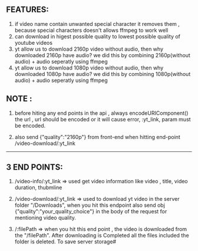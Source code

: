 

## FEATURES:
1. if video name contain unwanted special character it removes them , because special characters doesn't allows ffmpeg to work well 
2. can download in higest possible quality to lowest possible quality of youtube videos
3. yt allow us to download 2160p video without audio, then why downloaded 2160p have audio? we did this by combining 2160p(without audio) + audio seperatly using ffmpeg
4. yt allow us to download 1080p video without audio, then why downloaded 1080p have audio? we did this by combining 1080p(without audio) + audio seperatly using ffmpeg


## NOTE : 
1. before hiting any end points in the api , always encodeURIComponent() the url , url should be encoded or it will cause error, :yt_link, param must be encoded.

2. also send {"quality":"2160p"} from front-end when hitting end-point /video-download/:yt_link

---------------------------------------------------------------------------------------------------

## 3 END POINTS:
1. /video-info/:yt_link => used get video information like video , title, video duration, thubmline

2. /video-download/:yt_link => used to download yt video in the server folder "/Downloads",  when you hit this endpoint also send obj {"quality":"your_quality_choice"} in the body of the request for mentioning video quality.

3. /:filePath => when you hit this end point , the video is downloaded from the "/filePath". After downloading is Completed all the files included the folder is deleted. To save server storage#
